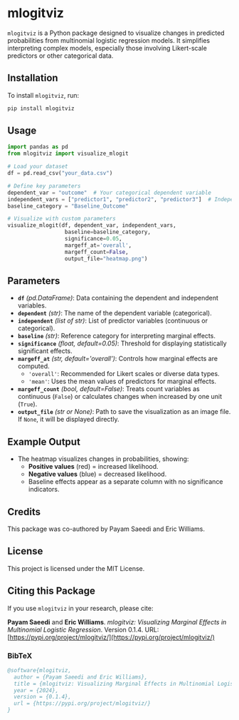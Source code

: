 # mlogitviz

`mlogitviz` is a Python package designed to visualize changes in predicted probabilities from multinomial logistic regression models. It simplifies interpreting complex models, especially those involving Likert-scale predictors or other categorical data.

## Installation

To install `mlogitviz`, run:

```bash
pip install mlogitviz
```

## Usage

```python
import pandas as pd
from mlogitviz import visualize_mlogit

# Load your dataset
df = pd.read_csv("your_data.csv")

# Define key parameters
dependent_var = "outcome"  # Your categorical dependent variable
independent_vars = ["predictor1", "predictor2", "predictor3"]  # Independent variables
baseline_category = "Baseline_Outcome"

# Visualize with custom parameters
visualize_mlogit(df, dependent_var, independent_vars,
                  baseline=baseline_category,
                  significance=0.05,
                  margeff_at='overall',
                  margeff_count=False,
                  output_file="heatmap.png")
```

## Parameters
- **`df`** *(pd.DataFrame)*: Data containing the dependent and independent variables.
- **`dependent`** *(str)*: The name of the dependent variable (categorical).
- **`independent`** *(list of str)*: List of predictor variables (continuous or categorical).
- **`baseline`** *(str)*: Reference category for interpreting marginal effects.
- **`significance`** *(float, default=0.05)*: Threshold for displaying statistically significant effects.
- **`margeff_at`** *(str, default='overall')*: Controls how marginal effects are computed.
  - `'overall'`: Recommended for Likert scales or diverse data types.
  - `'mean'`: Uses the mean values of predictors for marginal effects.
- **`margeff_count`** *(bool, default=False)*: Treats count variables as continuous (`False`) or calculates changes when increased by one unit (`True`).
- **`output_file`** *(str or None)*: Path to save the visualization as an image file. If `None`, it will be displayed directly.

## Example Output
- The heatmap visualizes changes in probabilities, showing:
  - **Positive values** (red) = increased likelihood.
  - **Negative values** (blue) = decreased likelihood.
  - Baseline effects appear as a separate column with no significance indicators.

## Credits
This package was co-authored by Payam Saeedi and Eric Williams.


## License
This project is licensed under the MIT License.

## Citing this Package
If you use `mlogitviz` in your research, please cite:

**Payam Saeedi** and **Eric Williams**. *mlogitviz: Visualizing Marginal Effects in Multinomial Logistic Regression*. Version 0.1.4. URL: [https://pypi.org/project/mlogitviz/](https://pypi.org/project/mlogitviz/)

### BibTeX
```bibtex
@software{mlogitviz,
  author = {Payam Saeedi and Eric Williams},
  title = {mlogitviz: Visualizing Marginal Effects in Multinomial Logistic Regression},
  year = {2024},
  version = {0.1.4},
  url = {https://pypi.org/project/mlogitviz/}
}
```